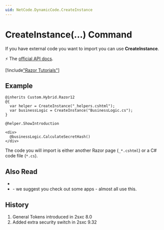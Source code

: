 ```yaml
---
uid: NetCode.DynamicCode.CreateInstance
---
```


# CreateInstance(...) Command

If you have external code you want to import you can use **CreateInstance**. 

⚡ The [official API docs](xref:ToSic.Sxc.Code.ICreateInstance.CreateInstance*).


[!include["Razor Tutorials"](~/shared/tutorials/razor.md)]


## Example

```razor
@inherits Custom.Hybrid.Razor12
@{
  var helper = CreateInstance("_helpers.cshtml");
  var businessLogic = CreateInstance("BusinessLogic.cs");
}

@helper.ShowIntroduction

<div>
  @businessLogic.CalculateSecretHash()
</div>

```

The code you will import is either another Razor page (`_*.cshtml`) or a C# code file (`*.cs`).

## Also Read

* [](xref:Tut.Razor.Reuse)
* [](xref:AppsCatalog) - we suggest you check out some apps - almost all use this. 

## History

1. General Tokens introduced in 2sxc 8.0
1. Added extra security switch in 2sxc 9.32
